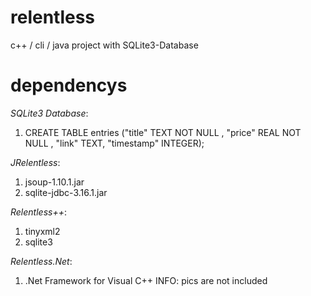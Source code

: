 # relentless
c++ / cli / java project with SQLite3-Database

# dependencys

_SQLite3 Database_:
  1. CREATE TABLE entries ("title" TEXT NOT NULL , "price" REAL NOT NULL , "link" TEXT, "timestamp" INTEGER);
  
_JRelentless_:
  1. jsoup-1.10.1.jar
  2. sqlite-jdbc-3.16.1.jar
  
_Relentless++_:
  1. tinyxml2
  2. sqlite3
  
_Relentless.Net_:
  1. .Net Framework for Visual C++
INFO: pics are not included
